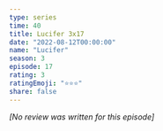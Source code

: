 ```yaml
---
type: series
time: 40
title: Lucifer 3x17
date: "2022-08-12T00:00:00"
name: "Lucifer"
season: 3
episode: 17
rating: 3
ratingEmoji: "⭐️⭐️⭐️"
share: false
---
```


_[No review was written for this episode]_

